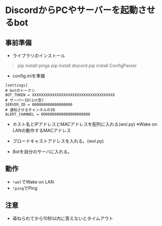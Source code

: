 # DiscordからPCやサーバーを起動させるbot

## 事前準備
- ライブラリのインストール
>pip install pings
>pip install discord
>pip install ConfigParser

- config.iniを準備
```
[settings]
# botのトークン
BOT_TOKEN = XXXXXXXXXXXXXXXXXXXXXXXXXXXXXXXXXXXXX
# サーバーID(int型)
SERVER_ID = 000000000000000000
# 通知させるチャンネルのID
ALERT_CHANNEL = 0000000000000000000000
```
- ホスト名とIPアドレスとMACアドレスを配列に入れる(wol.py)
※Wake on LANの動作するMACアドレス

- ブロードキャストアドレスを入れる。(wol.py)

- Botを自分のサーバに入れる。

## 動作
- `!wol`でWake on LAN
- `!ping`でPing

## 注意
- 尋ねられてから10秒以内に答えないとタイムアウト


